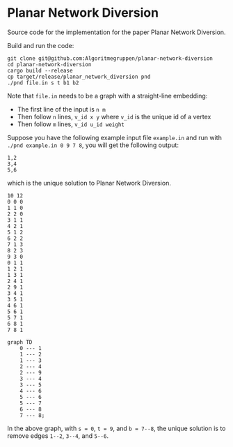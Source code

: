# Planar Network Diversion

Source code for the implementation for the paper Planar Network Diversion.

Build and run the code:

```
git clone git@github.com:Algoritmegruppen/planar-network-diversion
cd planar-network-diversion
cargo build --release
cp target/release/planar_network_diversion pnd
./pnd file.in s t b1 b2
```

Note that `file.in` needs to be a graph with a straight-line embedding:

* The first line of the input is `n m`
* Then follow `n` lines, `v_id x y` where `v_id` is the unique id of a vertex
* Then follow `m` lines, `v_id u_id weight`

Suppose you have the following example input file `example.in` and run with `./pnd example.in 0 9 7 8`, you will get the following output:

```
1,2
3,4
5,6
```

which is the unique solution to Planar Network Diversion.

```
10 12
0 0 0
1 1 0
2 2 0
3 1 1
4 2 1
5 1 2
6 2 2
7 1 3
8 2 3
9 3 0
0 1 1
1 2 1
1 3 1
2 4 1
2 9 1
3 4 1
3 5 1
4 6 1
5 6 1
5 7 1
6 8 1
7 8 1
```

```mermaid
graph TD
    0 --- 1
    1 --- 2
    1 --- 3
    2 --- 4
    2 --- 9
    3 --- 4
    3 --- 5
    4 --- 6
    5 --- 6
    5 --- 7
    6 --- 8
    7 --- 8;
```

In the above graph, with `s = 0`, `t = 9`, and `b = 7--8`, the unique solution is to remove edges `1--2`, `3--4`, and `5--6`.

